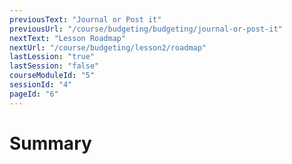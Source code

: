 ```yaml
---
previousText: "Journal or Post it"
previousUrl: "/course/budgeting/budgeting/journal-or-post-it"
nextText: "Lesson Roadmap"
nextUrl: "/course/budgeting/lesson2/roadmap"
lastLession: "true"
lastSession: "false"
courseModuleId: "5"
sessionId: "4"
pageId: "6"
---
```



# Summary